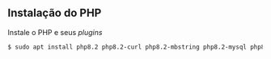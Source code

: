 ## Instalação do PHP

Instale o PHP e seus _plugins_
```bash
$ sudo apt install php8.2 php8.2-curl php8.2-mbstring php8.2-mysql php8.2-xml
```